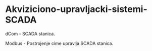 # Akviziciono-upravljacki-sistemi-SCADA

dCom - SCADA stanica.

Modbus - Postrojenje cime upravlja SCADA stanica.
